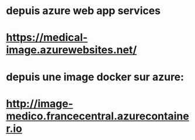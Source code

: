 # depuis azure web app services
# https://medical-image.azurewebsites.net/
# depuis une image docker sur azure:
# http://image-medico.francecentral.azurecontainer.io
